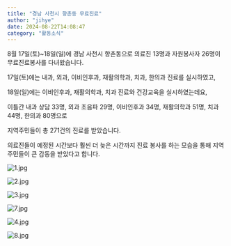 ```yaml
---
title: "경남 사천시 향촌동 무료진료"
author: "jihye"
date: 2024-08-22T14:08:47
category: "활동소식"
---
```


8월 17일(토)~18일(일)에 경남 사천시 향촌동으로 의료진 13명과 자원봉사자 26명이 무료진료봉사를 다녀왔습니다.

17일(토)에는 내과, 외과, 이비인후과, 재활의학과, 치과, 한의과 진료를 실시하였고,

18일(일)에는 이비인후과, 재활의학과, 치과 진료와 건강교육을 실시하였는데요,

이틀간 내과 상담 33명, 외과 초음파 29명, 이비인후과 34명, 재활의학과 51명, 치과 44명, 한의과 80명으로

지역주민들이 총 271건의 진료를 받았습니다.

의료진들이 예정된 시간보다 훨씬 더 늦은 시간까지 진료 봉사를 하는 모습을 통해 지역주민들이 큰 감동을 받았다고 합니다.

![1.jpg](/files/attach/images/2318/216/035/b834b3af44f7e25c0c224161b890b9c3.jpg)

![2.jpg](/files/attach/images/2318/216/035/a39f9a8969175c56fa72db50a1079f57.jpg)

![3.jpg](/files/attach/images/2318/216/035/27f1f2eebbda65459fd1eaab00c0a4e7.jpg)

![7.jpg](/files/attach/images/2318/216/035/8b61f9996131d65bfc7f0ec2eb8578b8.jpg)

![4.jpg](/files/attach/images/2318/216/035/08c91338147046aad79b655f5994f6c4.jpg)

![8.jpg](/files/attach/images/2318/216/035/a6673bd3a3cc91a3b835efabc7be25f4.jpg)
